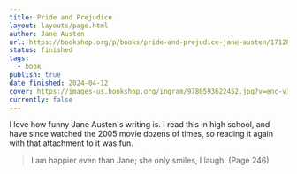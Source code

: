 ```yaml
---
title: Pride and Prejudice
layout: layouts/page.html
author: Jane Austen
url: https://bookshop.org/p/books/pride-and-prejudice-jane-austen/17128393?ean=9780593622452&next=t
status: finished
tags:
  - book
publish: true
date finished: 2024-04-12
cover: https://images-us.bookshop.org/ingram/9780593622452.jpg?v=enc-v1
currently: false
---
```

I love how funny Jane Austen's writing is. I read this in high school, and have since watched the 2005 movie dozens of times, so reading it again with that attachment to it was fun. 

> I am happier even than Jane; she only smiles, I laugh. (Page 246)
